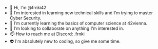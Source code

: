- 👋 Hi, I’m @frnki42
- 👀 I’m interested in learning new technical skills and I'm trying to master Cyber Security.
- 🌱 I’m currently learning the basics of computer science at 42vienna.
- 💞️ I’m looking to collaborate on anything I'm interested in.
- 📫 How to reach me at Discord: .frnki
- :alien: I'm absolutely new to coding, so give me some time.

<!---
frnki42/frnki42 is a ✨ special ✨ repository because its `README.md` (this file) appears on your GitHub profile.
You can click the Preview link to take a look at your changes.
--->

